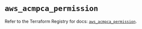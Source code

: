 # `aws_acmpca_permission`

Refer to the Terraform Registry for docs: [`aws_acmpca_permission`](https://registry.terraform.io/providers/hashicorp/aws/5.51.1/docs/resources/acmpca_permission).
